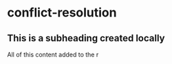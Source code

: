 # conflict-resolution
## This is a subheading created locally

All of this content added to the r


